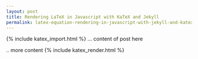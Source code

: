 ```yaml
---
layout: post
title: Rendering LaTeX in Javascript with KaTeX and Jekyll
permalink: latex-equation-rendering-in-javascript-with-jekyll-and-katex
---
```

{% include katex_import.html %} 
... content of post here
<div class="equation" data-expr="\displaystyle P(x)=\frac{1}{\sigma\sqrt{2\pi}}e^{-\frac{(x-\mu)^2}{2\sigma ^2}}"></div>
.. more content
{% include katex_render.html %} 
